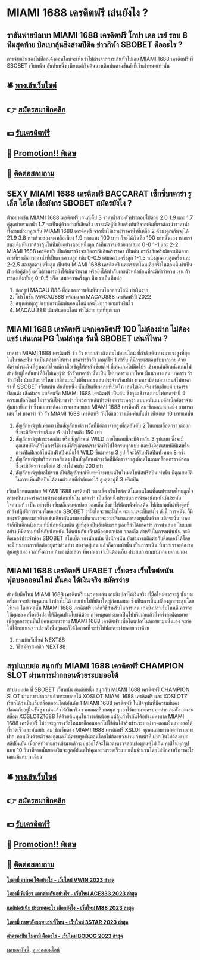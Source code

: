 # MIAMI 1688 เครดิตฟรี เล่นยังไง ?
## ราชันพ่ายบิลเบา MIAMI 1688 เครดิตฟรี โกปา เดอ เรย์ รอบ 8 ทีมสุดท้าย บิลเบาลุ้นชิงสามปีติด ข่าวกีฬา SBOBET คืออะไร ?
การจ่ายเงินของไพ่ป๊อกเด้งออนไลน์จะเห็นว่าไม่ต่างจากการเล่นทั่วไปเลย MIAMI 1688 เครดิตฟรี ที่ SBOBET เว็บพนัน อันดับหนึ่ง เพียงแค่เริ่มต้นวางเดิมพันตามขั้นต่ำที่เว็บกำหนดเท่านั้น

## 🛎 [ทางเข้าเว็บไซต์](https://bit.ly/3SdLNi2)
## 👉 [สมัครสมาชิกคลิก](https://bit.ly/3SdLNi2)
## 💵 [รับเครดิตฟรี](https://bit.ly/3dyRKHj)
## 👑 [Promotion!! พิเศษ](https://bit.ly/3dyRKHj)
## 📱 [ติดต่อสอบถาม](https://bit.ly/3dyRKHj)

## SEXY MIAMI 1688 เครดิตฟรี BACCARAT เซ็กซี่บาคาร่า รูเล็ต ไฮโล เสือมังกร SBOBET สมัครยังไง ?
ตัวอย่างเช่น MIAMI 1688 เครดิตฟรี เล่นสเต็ป 3 ราคาน้ำสามตัวประกอบไปด้วย 2.0 1.9 และ 1.7 คู่สุดท้ายราคาน้ำ 1.7 จะเป็นคู่ตัวอย่างที่เสียครึ่ง เราจะตัดคู่ที่เสียครึ่งทันทีจากเดิมที่เราต้องนำราคาน้ำทั้งสามตัวมาคูณกัน MIAMI 1688 เครดิตฟรี จากนั้นให้เรานำราคาน้ำที่เหลือ 2 ตัวมาคูณกันจะได้ 21.9 3.8 หารด้วยสองจะเหลือเพียง 1.9 หากแทง 100 บาท ก็จะได้เงินคือ 190 บาทนั่นเอง
หากเราชนะเดิมพันเราต้องลุ้นให้ทีมยิงอย่างน้อยหนึ่งลูก ถ้าทีมเราจบด้วยผลเสมอ 0-0 1-1 และ 2-2 MIAMI 1688 เครดิตฟรี เป็นต้นเราจึงจะเกิดกรณีเสียครึ่งราคา เป็นต้น
กรณีเสียครึ่งมักจะเกิดจากการที่เราเลือกราคาน้ำที่เป็นการควบลูก เช่น 0-0.5 เสมอควบครึ่งลูก 1-1.5 หนึ่งลูกควบลูกครึ่ง และ 2-2.5 สองลูกควบครึ่งลูก เป็นต้น MIAMI 1688 เครดิตฟรี และเราจะโดนเสียครึ่งในตอนนี้เท่าเป็นฝ่ายต่อคู่ต่อสู้ แต่ไม่สามารถยิงได้เกินจำนวน หรือยิงได้เท่ากับเลขตัวหน้าก่อนที่จะมีคำว่าควบ เช่น ถ้าเราลงเดิมพันคู่ 0-0.5 หรือ เสมอควบครึ่งลูก ทีมเราเป็นทีมต่อ
1. ข้อสรุป MACAU 888 ที่สุดของการเดิมพันบนโลกออนไลน์ ทำเงินง่าย
2. โปรโมชั่น MACAU888 พร้อมแจก MACAU888 เครดิตฟรีปี 2022
3. สนุกกับทุกรูปแบบการเดิมพันออนไลน์ เล่นไม่ยาก แถมทำเงินไว
4. MACAU 888 เดิมพันออนไลน์ ทำได้ง่าย ทุกที่ทุกเวลา

## MIAMI 1688 เครดิตฟรี แจกเครดิตฟรี 100 ไม่ต้องฝาก ไม่ต้องแชร์ เล่นเกม PG ใหม่ล่าสุด วันนี้ SBOBET เล่นที่ไหน ?
บาคาร่า MIAMI 1688 เครดิตฟรี วัว วัว หากกล่าวถึงเกมไพ่ออนไลน์ ที่กำลังเดินทางมาแรงสูงที่สุดในในขณะนั้น จำเป็นต้องยกให้ทาง บาคาร่าวัววัว เกมส์ไพ่ 1 สำรับ ที่มีกระแสตอบรับมากมาย ด้วยอัตราชำระเงินที่สูงผลกำไรหนัก เชื้อเชิญให้เหล่าเซียนไพ่ ที่เล่นเกมไพ่มือโปร เข้ามาเล่นอีกหนึ่งเกมไพ่ สำหรับผู้ใดกันแน่ที่ยังไม่เคยรู้ว่า วัววัวบาคาร่า นั้นเป็น ไพ่บาคาร่าแบบไหน มีแนวทางเล่น บาคาร่า วัว วัว ยังไง นับแต้มยากไหม เสมือนเกมไพ่ที่พวกเราเล่นประจำหรือเปล่า พวกเรามีคำตอบ เกมส์ไพ่บาคาร่า ที่ SBOBET เว็บพนัน อันดับหนึ่ง นั้นเป็นเยี่ยมเกมที่เปิดให้ เล่นได้เงินจริง เว้นเสียแต่ บาคาร่า ป๊อกเด้ง เสือมังกร แบล็คแจ็ค MIAMI 1688 เครดิตฟรี เป็นต้น ซึ่งจุดแข็งของเกมไพ่บาคาร่านี้ มีความแปลกใหม่ ไม่ราวกับไพ่บาขาร่า ที่พวกเราเล่นประจำ เพราะเหตุว่า แบบพนันแบบดัลเบิ้ลอัตราจ่ายคุ้มมากยิ่งกว่า ซึ่งพวกเราต้องการจะเสนอแนะ MIAMI 1688 เครดิตฟรี สมาชิกเอสเอเกมมิ่ง สามารถเล่น ไพ่ บาคาร่า วัว วัว MIAMI 1688 เครดิตฟรี กันได้แล้ววางเดิมพันขั้นตํ่า เพียงแต่ 10 บาทแค่นั้น
1. สัญลักษณ์รูปแครอท เป็นสัญลักษณ์รางวัลที่มีอัตราจ่ายสูงที่สุดอันดับ 2 ในเกมสล็อตกราวด์ฮอก ซึ่งจะมีอัตราจ่ายตั้งแต่ 6 เท่าไปจนถึง 150 เท่า
2. สัญลักษณ์รูปกระรอกดิน หรือสัญลักษณ์ WILD ภายในเกมนี้จะมีด้วยกัน 3 รูปแบบ ซึ่งจะมีคุณสมบัติหลักในการใช้แทนที่สัญลักษณ์รางวัลทั่วไปได้ครบทุกแบบ และยังมีคุณสมบัติพิเศษในการเปิดฟีเจอร์โบนัสฟรีสปินเมื่อได้ WILD ขึ้นมาครบ 3 รูป ก็จะได้รับฟรีสปินทั้งหมด 8 ครั้ง
3. สัญลักษณ์รูปพริกหยวกสีแดง เป็นสัญลักษณ์รางวัลที่มีอัตราจ่ายสูงที่สุดในเกมสล็อตกราวด์ฮอก ซึ่งจะมีอัตราจ่ายตั้งแต่ 8 เท่าไปจนถึง 200 เท่า
4. สัญลักษณ์รูปผลไม้รวม เป็นสัญลักษณ์พิเศษที่จะพบแค่ในโหมดโบนัสฟรีสปินเท่านั้น มีคุณสมบัติในการเพิ่มฟรีสปินได้ตามตัวเลขที่กำกับเอาไว้ สูงสุดอยู่ที่ 3 ฟรีสปิน

เว็บสล็อตแตกบ่อย MIAMI 1688 เครดิตฟรี วอลเล็ต เว็บไซต์คาสิโนออนไลน์ที่คนประเทศไทยถูกใจ การพนันบาคาร่าความท้าของนักพนันใน บาคาร่า เป็นอีกหนึ่งประสบการณ์ของนักพนันที่ประทับใจความท้า เป็น อย่างยิ่ง เว็บสล็อตแตกบ่อย วอลเล็ต ซึ่งทำให้นักพนันตื่นเต้น ไปกับเกมที่น่าดึงดูดที่กำลังปฏิบัติการรวมทั้งคอยลุ้น SBOBET ว่าฝั่งใดจะชนะฝั่งใด คะแนนจะเป็นยังไง ดังนี้ การพนัน ก็มีของขวัญเยอะมากด้วยเช่นเดียวกันตามช่องที่พวกเราจะวางปริมาณการลงทุนนั้นด้วย แม้กระนั้น บาคาร่าก็เป็นอีกหนึ่งเกม ที่มีนักพนันพนัน สูงที่สุด เป็นอันดับแรกๆเลยก็ว่าได้บาคาร่า การนำเสนอ ในแบบอย่าง ที่มีความท้าให้กับนักพนัน ได้พนันกัน เว็บสล็อตแตกบ่อย วอลเล็ต สำหรับในการพนันนั้น จะมีดีลเลอร์ประจำห้อง SBOBET สโบเบ็ต ของนักพนัน ซึ่งนักพนัน ยังสามารถติดต่อกับดีลเลอร์ได้โดยจะมี หนทางการติดต่ออยู่ตรงด้านล่าง ของจอผู้เล่น แล้วก็ความท้านั้น เป็นการพนัน ที่พวกเราจะต้องรอลุ้นอยู่เสมอ เวลาทั้งความ ท้าของดีลเลอร์ ที่พวกเราจำเป็นต้องเก็บ ประสบการณ์มามากมายก่ายกอง

## MIAMI 1688 เครดิตฟรี UFABET เว็บตรง เว็บไซต์พนันฟุตบอลออนไลน์ มั่นคง ได้เงินจริง สมัครง่าย
สำหรับมือใหม่ MIAMI 1688 เครดิตฟรี แนวทางเล่น เกมยิงปลาได้เงินจริง ที่มือใหม่ควรจะรู้ นั้นบางครั้งอาจจะยังจับจุดเกมยิงปลาไม่ได้ เลยเน้นไปที่ปลาใหญ่ก่อนเสมอ ซึ่งเป็นการสิ้นเปลืองลูกกระสุนโดยใช้เหตุ โดยเหตุนั้น MIAMI 1688 เครดิตฟรี เคล็ดวิธีสำหรับในการเล่น เกมยิงปลาเว็บไหนดี ควรจะให้มุมของเครื่องยิงปลาให้มีคุณประโยชน์ด้วย การหมุนกระบอกปืนไปบริเวณแล้วยิ่งครั้งละนัดหมาย เพื่อลูกกระสุนปืนไปคนละแนวทาง MIAMI 1688 เครดิตฟรี เพื่อโดนปลาในหลายๆมุมนั่นเอง จะก่อให้ได้คะแนนจากปลาตัวนั้นๆและก็ได้โอกาสที่จะทำให้ปลาตายง่ายดายกว่าด้วย
1. ทางเข้าเว็บไซต์ NEXT88
2. วิธีสมัครสมาชิก NEXT88

## สรุปแบบย่อ สนุกกับ MIAMI 1688 เครดิตฟรี CHAMPION SLOT ผ่านการฝากถอนด้วยระบบออโต้
สรุปแบบย่อ ที่ SBOBET เว็บพนัน อันดับหนึ่ง สนุกกับ MIAMI 1688 เครดิตฟรี CHAMPION SLOT ผ่านการฝากถอนด้วยระบบออโต้ XOSLOT MIAMI 1688 เครดิตฟรี และ XOSLOTZ เรียกได้ว่าเป็นเว็บสล็อตออนไลน์อันดับ 1 MIAMI 1688 เครดิตฟรี ในปัจจุบันที่มีความมั่นคงปลอดภัยอยู่ในขั้นสูง เล่นแล้วได้เงินจริง รวมเกมสล็อตสนุก ๆ เอาไว้มากมายครบทุกค่ายเกมดัง กดเล่นสล็อต XOSLOTZ1688 ได้ด้วยต้นทุนในการเล่นน้อย แต่ลุ้นกำไรกันได้อย่างมหาศาล MIAMI 1688 เครดิตฟรี ไม่ว่าจะถูกรางวัลไหนมาก็ถอนออกไปใช้กันได้จริงผ่านระบบฝาก-ถอนเงินแบบออโต้ที่รวดเร็วและทันสมัย สมาชิกเว็บตรง MIAMI 1688 เครดิตฟรี XSLOT ทุกคนสามารถกดทำรายการฝาก-ถอนเงินด้วยตัวของคุณเองได้ครบทุกขั้นตอนโดยไม่ต้องแจ้งผ่านเจ้าหน้าที่ ฝากเงินไม่ต้องแปะสลิปยืนยัน เมื่อกดทำรายการเข้ามาแล้วระบบออโต้จะใช้เวลาตรวจสอบข้อมูลแค่ไม่เกิน คาสิโนทุกรูปแบบ 10 วินาทีจากนั้นยอดเงินจะถูกอัปเดตให้คุณอย่างรวดเร็วแบบเต็มจำนวนโดยไม่หักค่าบริการอะไรเลยแม้แต่บาทเดียว

## 🛎 [ทางเข้าเว็บไซต์](https://bit.ly/3SdLNi2)
## 👉 [สมัครสมาชิกคลิก](https://bit.ly/3SdLNi2)
## 💵 [รับเครดิตฟรี](https://bit.ly/3dyRKHj)
## 👑 [Promotion!! พิเศษ](https://bit.ly/3dyRKHj)
## 📱 [ติดต่อสอบถาม](https://bit.ly/3dyRKHj)

#### [ไมอามี่ อากาศ ได้อย่างไร - เว็บใหม่ VWIN 2023 ล่าสุด](https://atom.io/themes/ไมอามี่%20อากาศ%20ได้อย่างไร%20-%20เว็บใหม่%20vwin%202023%20ล่าสุด)
#### [ไมอามี่ ที่เที่ยว แตกต่างกันอย่างไร - เว็บใหม่ ACE333 2023 ล่าสุด](https://atom.io/themes/ไมอามี่%20ที่เที่ยว%20แตกต่างกันอย่างไร%20-%20เว็บใหม่%20ace333%202023%20ล่าสุด)
#### [แคลิฟอร์เนีย ประเทศอะไร เลือกยังไง - เว็บใหม่ M88 2023 ล่าสุด](https://atom.io/themes/แคลิฟอร์เนีย%20ประเทศอะไร%20เลือกยังไง%20-%20เว็บใหม่%20m88%202023%20ล่าสุด)
#### [ไมอามี่ ภาษาอังกฤษ เล่นที่ไหน - เว็บใหม่ 3STAR 2023 ล่าสุด](https://atom.io/themes/ไมอามี่%20ภาษาอังกฤษ%20เล่นที่ไหน%20-%20เว็บใหม่%203star%202023%20ล่าสุด)
#### [ค่าครองชีพ ไมอามี่ คืออะไร - เว็บใหม่ BODOG 2023 ล่าสุด](https://atom.io/themes/ค่าครองชีพ%20ไมอามี่%20คืออะไร%20-%20เว็บใหม่%20bodog%202023%20ล่าสุด)

[ผลบอลวันนี้](https://siamsport.tv "ผลบอลวันนี้"), [ดูบอลออนไลน์](https://siamsport.tv/ดูบอลสด "ดูบอลออนไลน์")